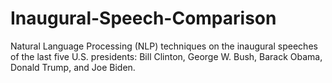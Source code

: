 # Inaugural-Speech-Comparison
Natural Language Processing (NLP) techniques on the inaugural speeches of the last five U.S. presidents: Bill Clinton, George W. Bush, Barack Obama, Donald Trump, and Joe Biden.
